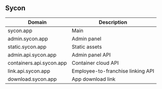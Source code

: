 ## Sycon

| Domain | Description |
| --- | --- |
| sycon.app | Main |
| admin.sycon.app | Admin panel |
| static.sycon.app | Static assets |
| admin.api.sycon.app | Admin panel API |
| containers.api.sycon.app | Container cloud API |
| link.api.sycon.app | Employee-to-franchise linking API |
| download.sycon.app | App download link |
